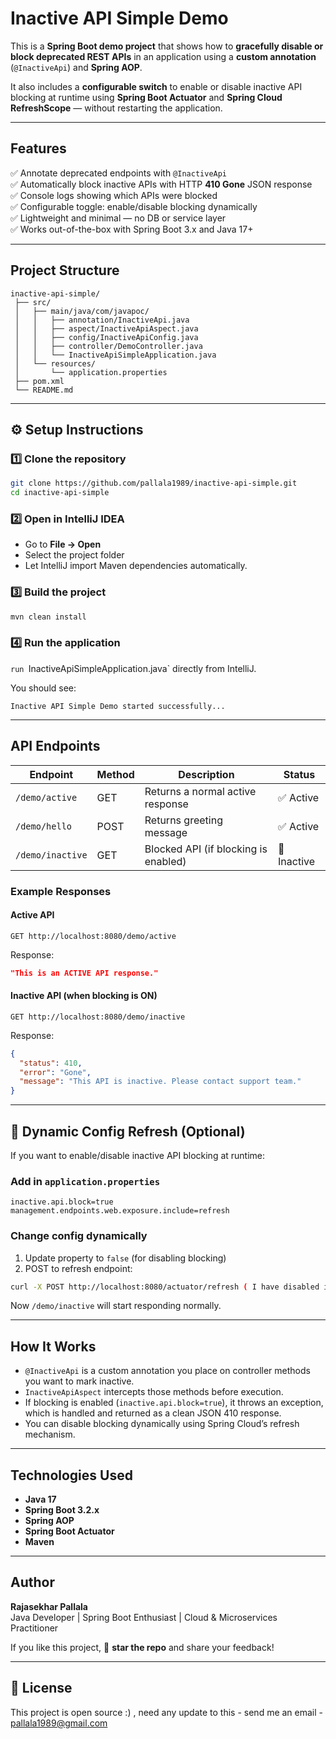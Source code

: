 #  Inactive API Simple Demo

This is a **Spring Boot demo project** that shows how to **gracefully disable or block deprecated REST APIs** in an application using a **custom annotation** (`@InactiveApi`) and **Spring AOP**.

It also includes a **configurable switch** to enable or disable inactive API blocking at runtime using **Spring Boot Actuator** and **Spring Cloud RefreshScope** — without restarting the application.

---

## Features

✅ Annotate deprecated endpoints with `@InactiveApi`  
✅ Automatically block inactive APIs with HTTP **410 Gone** JSON response  
✅ Console logs showing which APIs were blocked  
✅ Configurable toggle: enable/disable blocking dynamically  
✅ Lightweight and minimal — no DB or service layer  
✅ Works out-of-the-box with Spring Boot 3.x and Java 17+

---

## Project Structure

```
inactive-api-simple/
 ├── src/
 │   ├── main/java/com/javapoc/
 │   │   ├── annotation/InactiveApi.java
 │   │   ├── aspect/InactiveApiAspect.java
 │   │   ├── config/InactiveApiConfig.java
 │   │   ├── controller/DemoController.java
 │   │   └── InactiveApiSimpleApplication.java
 │   └── resources/
 │       └── application.properties
 ├── pom.xml
 └── README.md
```

---

## ⚙️ Setup Instructions

### 1️⃣ Clone the repository
```bash
git clone https://github.com/pallala1989/inactive-api-simple.git
cd inactive-api-simple
```

### 2️⃣ Open in IntelliJ IDEA
- Go to **File → Open**
- Select the project folder
- Let IntelliJ import Maven dependencies automatically.

### 3️⃣ Build the project
```bash
mvn clean install
```

### 4️⃣ Run the application
`run `InactiveApiSimpleApplication.java` directly from IntelliJ.

You should see:
```
Inactive API Simple Demo started successfully...
```

---

## API Endpoints

| Endpoint | Method | Description | Status |
|-----------|---------|-------------|---------|
| `/demo/active` | GET | Returns a normal active response | ✅ Active |
| `/demo/hello` | POST | Returns greeting message | ✅ Active |
| `/demo/inactive` | GET | Blocked API (if blocking is enabled) | 🚫 Inactive |

### Example Responses

####  Active API
```
GET http://localhost:8080/demo/active
```
Response:
```json
"This is an ACTIVE API response."
```

####  Inactive API (when blocking is ON)
```
GET http://localhost:8080/demo/inactive
```
Response:
```json
{
  "status": 410,
  "error": "Gone",
  "message": "This API is inactive. Please contact support team."
}
```

---

## 🔄 Dynamic Config Refresh (Optional)

If you want to enable/disable inactive API blocking at runtime:

### Add in `application.properties`
```properties
inactive.api.block=true
management.endpoints.web.exposure.include=refresh
```

### Change config dynamically

1. Update property to `false` (for disabling blocking)
2. POST to refresh endpoint:
```bash
curl -X POST http://localhost:8080/actuator/refresh ( I have disabled it for now  )
```

Now `/demo/inactive` will start responding normally.

---

##  How It Works

- `@InactiveApi` is a custom annotation you place on controller methods you want to mark inactive.
- `InactiveApiAspect` intercepts those methods before execution.
- If blocking is enabled (`inactive.api.block=true`), it throws an exception, which is handled and returned as a clean JSON 410 response.
- You can disable blocking dynamically using Spring Cloud’s refresh mechanism.

---

## Technologies Used

- **Java 17**
- **Spring Boot 3.2.x**
- **Spring AOP**
- **Spring Boot Actuator**
- **Maven**

---

## Author

**Rajasekhar Pallala**  
Java Developer | Spring Boot Enthusiast | Cloud & Microservices Practitioner  

If you like this project, 🌟 **star the repo** and share your feedback!

---

## 📜 License

This project is open source :) , need any update to this - send me an email - pallala1989@gmail.com
